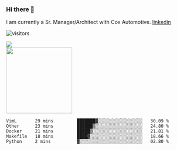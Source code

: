 ### Hi there 👋

I am currently a Sr. Manager/Architect with Cox Automotive. 
[linkedin](https://www.linkedin.com/in/jefflindholm)

<!--
**jefflindholm/jefflindholm** is a ✨ _special_ ✨ repository because its `README.md` (this file) appears on your GitHub profile.

Here are some ideas to get you started:

- 🔭 I’m currently working on ...
- 🌱 I’m currently learning ...
- 👯 I’m looking to collaborate on ...
- 🤔 I’m looking for help with ...
- 💬 Ask me about ...
- 📫 How to reach me: ...
- 😄 Pronouns: ...
- ⚡ Fun fact: ...
-->
![visitors](https://visitor-badge.glitch.me/badge?page_id=page.id)

<img align="center" src="https://github-readme-stats.vercel.app/api/top-langs/?username=jefflindholm&hide=java,html&title_color=ffffff&text_color=c9cacc&icon_color=2bbc8a&bg_color=1d1f21" />
<br/>
<img height="180em" src="https://github-readme-stats.vercel.app/api?username=jefflindholm&show_icons=true&hide_border=true&&count_private=true&include_all_commits=true" />

<!--START_SECTION:waka-->
```text
VimL       29 mins         ███████▓░░░░░░░░░░░░░░░░░   30.09 % 
Other      23 mins         ██████▒░░░░░░░░░░░░░░░░░░   24.80 % 
Docker     21 mins         █████▒░░░░░░░░░░░░░░░░░░░   21.81 % 
Makefile   18 mins         ████▓░░░░░░░░░░░░░░░░░░░░   18.66 % 
Python     2 mins          ▓░░░░░░░░░░░░░░░░░░░░░░░░   02.80 % 
```
<!--END_SECTION:waka-->
